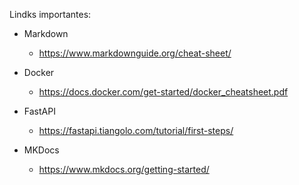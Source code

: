 
Lindks importantes:

- Markdown    
    
    - https://www.markdownguide.org/cheat-sheet/

- Docker

    - https://docs.docker.com/get-started/docker_cheatsheet.pdf

- FastAPI
    
    - https://fastapi.tiangolo.com/tutorial/first-steps/

- MKDocs

    - https://www.mkdocs.org/getting-started/

